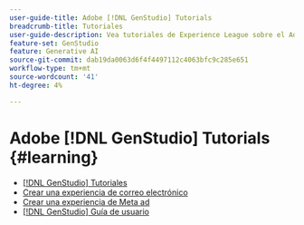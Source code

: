 ```yaml
---
user-guide-title: Adobe [!DNL GenStudio] Tutorials
breadcrumb-title: Tutoriales
user-guide-description: Vea tutoriales de Experience League sobre el Adobe  [!DNL GenStudio], una solución integral para acelerar y simplificar su cadena de suministro de contenido con IA generativa y automatización inteligente.
feature-set: GenStudio
feature: Generative AI
source-git-commit: dab19da0063d6f4f4497112c4063bfc9c285e651
workflow-type: tm+mt
source-wordcount: '41'
ht-degree: 4%

---
```



# Adobe [!DNL GenStudio] Tutorials {#learning}

+ [[!DNL GenStudio] Tutoriales](tutorials.md)
+ [Crear una experiencia de correo electrónico](create-email-experience.md)
+ [Crear una experiencia de Meta ad](create-meta-ad.md)
+ [[!DNL GenStudio] Guía de usuario](https://experienceleague.adobe.com/docs/genstudio/user-guide/home.html)
